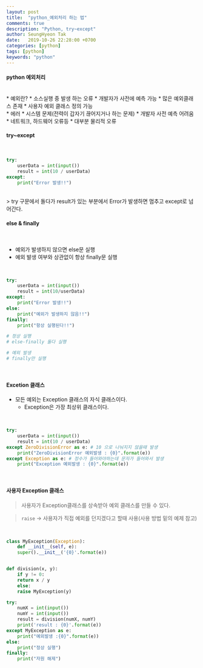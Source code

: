 ```yaml
---
layout: post
title:  "python_예외처리 하는 법"
comments: true
description: "Python, try~except"
author: SeungHyeon Tak
date:   2019-10-26 22:28:00 +0700
categories: [python]
tags: [python]
keywords: "python"
---
```

#### python 예외처리
<br>
* 예외란?
  * 소스실행 중 발생 하는 오류
  * 개발자가 사전에 예측 가능
  * 많은 예외클래스 존재
  * 사용자 예외 클래스 정의 가능
<br>
* 에러
  * 시스템 문제(전력이 갑자기 끊어지거나 하는 문제)
  * 개발자 사전 예측 어려움
  * 네트워크, 하드웨어 오류등
  * 대부분 물리적 오류
<br>

#### try~except
<br>

```python
try:
    userData = int(input())
    result = int(10 / userData)
except:
    print("Error 발생!!")
```

<br>
> try 구문에서 돌다가 result가 있는 부분에서 Error가 발생하면 멈추고 except로 넘어간다.<br>

#### else & finally
<br>

* 예외가 발생하지 않으면 else문 실행
* 예외 발생 여부와 상관없이 항상 finally문 실행
<br>

```python
try:
    userData = int(input())
    result = int(10/userData)
except:
    print("Error 발생!!")
else:
    print("예외가 발생하지 않음!!")
finally:
    print("항상 실행된다!!")

# 정상 실행
# else-finally 둘다 실행

# 예외 발생
# finally만 실행
```

<br>

#### Excetion 클래스
 * 모든 예외는 Exception 클래스의 자식 클래스이다.
   * Exception은 가장 최상위 클래스이다.
<br>

```python
try:
    userData = int(input())
    result = int(10 / userData)
except ZeroDivisionError as e: # 10 으로 나눠지지 않을때 발생
    print("ZeroDivisionError 예외발생 : {0}".format(e))
except Exception as e: # 정수가 들어와야하는데 문자가 들어와서 발생
    print("Exception 예외발생 : {0}".format(e))
```

<br>

#### 사용자 Exception 클래스

> 사용자가 Exception클래스를 상속받아 예외 클래스를 만들 수 있다. <br>

> `raise` -> 사용자가 직접 예외를 던지겠다고 할때 사용(사용 방법 밑의 예제 참고) <br>

<br>

```python
class MyException(Exception):
    def __init__(self, e):
	super().__init__('{0}'.format(e))


def division(x, y):
    if y != 0:
	return x / y
    else:
	raise MyException(y)

try:
    numX = int(input())
    numY = int(input())
    result = division(numX, numY)
    print('result : {0}'.format(e))
except MyException as e:
    print("예외발생 :{0}".format(e))
else:
    print("정상 실행")
finally:
    print("자원 해제")
```

